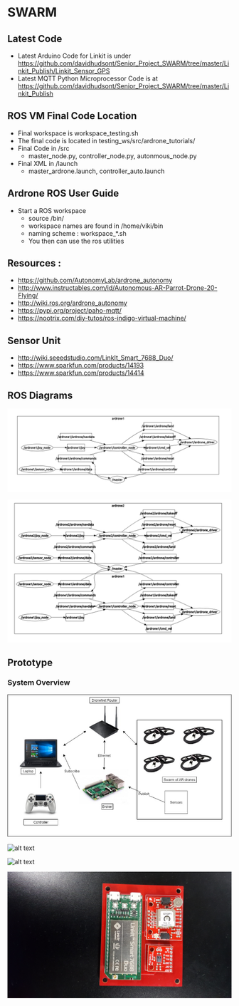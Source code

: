 # SWARM

## Latest Code
* Latest Arduino Code for Linkit is under https://github.com/davidhudsont/Senior_Project_SWARM/tree/master/Linkit_Publish/Linkit_Sensor_GPS
* Latest MQTT Python Microprocessor Code is at
https://github.com/davidhudsont/Senior_Project_SWARM/tree/master/Linkit_Publish


## ROS VM Final Code Location
* Final workspace is workspace_testing.sh
* The final code is located in testing_ws/src/ardrone_tutorials/
* Final Code in /src
  * master_node.py, controller_node.py, autonmous_node.py
* Final XML in /launch
  * master_ardrone.launch, controller_auto.launch

## Ardrone ROS User Guide
* Start a ROS workspace
  * source /bin/<name of workspace>
  * workspace names are found in /home/viki/bin
  * naming scheme : workspace_*.sh
  * You then can use the ros utilities

 
 

## Resources :
* https://github.com/AutonomyLab/ardrone_autonomy
* http://www.instructables.com/id/Autonomous-AR-Parrot-Drone-20-Flying/
* http://wiki.ros.org/ardrone_autonomy
* https://pypi.org/project/paho-mqtt/
* https://nootrix.com/diy-tutos/ros-indigo-virtual-machine/

## Sensor Unit
* http://wiki.seeedstudio.com/LinkIt_Smart_7688_Duo/
* https://www.sparkfun.com/products/14193
* https://www.sparkfun.com/products/14414



## ROS Diagrams

![alt text][logo]

[logo]: https://github.com/davidhudsont/SWARM/blob/master/Images/Master_1_Ardrone.PNG "1 Ardrone"

![alt text][logo2]

[logo2]: https://github.com/davidhudsont/SWARM/blob/master/Images/Master_2_Ardrone.PNG "2 Ardrones"

## Prototype

### System Overview
![alt text][logo3]

[logo3]: https://github.com/davidhudsont/SWARM/blob/master/Images/Pictograph_System.jpg "System Overview"


![alt text][logo4]

[logo4]: https://github.com/davidhudsont/SWARM/blob/master/Images/030.jpg "4 Drone Swarm Prototypes"

![alt text][logo5]

[logo5]: https://github.com/davidhudsont/SWARM/blob/master/Images/032.jpg "Drone Prototype Closeup"

![alt text][logo6]

[logo6]: https://github.com/davidhudsont/SWARM/blob/master/Images/024.jpg "Sensor Unit Prototype Closeup"

